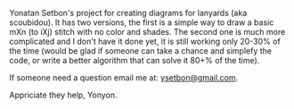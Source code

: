 Yonatan Setbon's project for creating diagrams for lanyards (aka scoubidou).
It has two versions, the first is a simple way to draw a basic mXn (to iXj) stitch with no color and shades.
The second one is much more complicated and I don't have it done yet, it is still working only 20-30% of the time (would be glad if someone can take a chance and simplefy the code, or write a better algorithm that can solve it 80+% of the time).

If someone need a question email me at:
ysetbon@gmail.com. 

Appriciate they help,
Yonyon.
